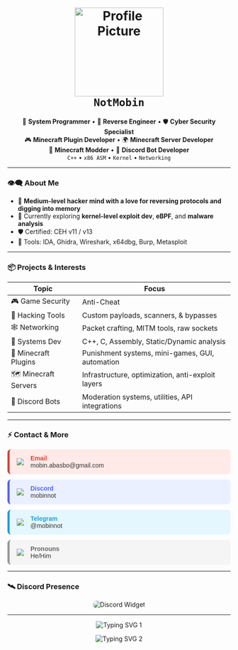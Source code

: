 <h1 align="center">
  <img src="https://i.pinimg.com/736x/69/72/ff/6972ff594cce4bc0113ece46510a9749.jpg" width="200px" alt="Profile Picture"><br>
  <b><code>NotMobin</code></b>
</h1>

<p align="center">
  🧠 <b>System Programmer</b> • 🧩 <b>Reverse Engineer</b> • 🛡️ <b>Cyber Security Specialist</b><br>
  🎮 <b>Minecraft Plugin Developer</b> • 🌍 <b>Minecraft Server Developer</b><br>
  🔧 <b>Minecraft Modder</b> • 🤖 <b>Discord Bot Developer</b><br>
  <code>C++</code> • <code>x86 ASM</code> • <code>Kernel</code> • <code>Networking</code>
</p>

---

### 👁️‍🗨️ About Me

- 🔬 **Medium-level hacker mind with a love for reversing protocols and digging into memory**
- 🌱 Currently exploring **kernel-level exploit dev**, **eBPF**, and **malware analysis**
- 🛡️ Certified: CEH v11 / v13
- 🔧 Tools: IDA, Ghidra, Wireshark, x64dbg, Burp, Metasploit

---

### 📦 Projects & Interests

| Topic               | Focus                                               |
|---------------------|-----------------------------------------------------|
| 🎮 Game Security    | Anti-Cheat                                          |
| 🔐 Hacking Tools    | Custom payloads, scanners, & bypasses               |
| 🕸️ Networking       | Packet crafting, MITM tools, raw sockets            |
| 🧬 Systems Dev       | C++, C, Assembly, Static/Dynamic analysis           |
| 🧱 Minecraft Plugins | Punishment systems, mini-games, GUI, automation     |
| 🗺️ Minecraft Servers | Infrastructure, optimization, anti-exploit layers   |
| 🤖 Discord Bots     | Moderation systems, utilities, API integrations     |

---

### ⚡ Contact & More

<div style="display: flex; flex-direction: column; gap: 12px; font-family: sans-serif;">

  <div style="display: flex; align-items: center; background-color: #ffeae8; border-left: 5px solid #D44638; padding: 12px 16px; border-radius: 8px;">
    <img src="https://img.icons8.com/ios-filled/30/D44638/gmail.png" style="margin-right: 15px;">
    <div>
      <div style="font-weight: bold; color: #D44638;">Email</div>
      <div style="color: #333;">mobin.abasbo@gmail.com</div>
    </div>
  </div>

  <div style="display: flex; align-items: center; background-color: #eaf0ff; border-left: 5px solid #5865F2; padding: 12px 16px; border-radius: 8px;">
    <img src="https://img.icons8.com/ios-glyphs/30/5865F2/discord-logo.png" style="margin-right: 15px;">
    <div>
      <div style="font-weight: bold; color: #5865F2;">Discord</div>
      <div style="color: #333;">mobinnot</div>
    </div>
  </div>

  <div style="display: flex; align-items: center; background-color: #e4f7ff; border-left: 5px solid #229ED9; padding: 12px 16px; border-radius: 8px;">
    <img src="https://img.icons8.com/ios-filled/30/229ED9/telegram-app.png" style="margin-right: 15px;">
    <div>
      <div style="font-weight: bold; color: #229ED9;">Telegram</div>
      <div><a href="https://t.me/mobinnot" target="_blank" style="color: #333; text-decoration: none;">@mobinnot</a></div>
    </div>
  </div>

  <div style="display: flex; align-items: center; background-color: #f5f5f5; border-left: 5px solid #999; padding: 12px 16px; border-radius: 8px;">
    <img src="https://img.icons8.com/ios-filled/30/999999/spy.png" style="margin-right: 15px;">
    <div>
      <div style="font-weight: bold; color: #666;">Pronouns</div>
      <div style="color: #333;">He/Him</div>
    </div>
  </div>
</div>

---

### 🛰️ Discord Presence

<p align="center">
  <img src="https://discord.c99.nl/widget/theme-1/335847967938445323.png" alt="Discord Widget" style="max-width: 320px; border-radius: 10px;">
</p>

---

<p align="center">
  <img src="https://readme-typing-svg.demolab.com/?lines=Network+Security+Engineer;Advanced+IT+Specialist;C%2B%2B+Developer;Minecraft+Plugin+Dev;Discord+Bot+Developer&font=Fira+Code&center=true&width=600&height=50&duration=3000&pause=1000&color=00FFAA" alt="Typing SVG 1"/>
</p>

<p align="center">
  <img src="https://readme-typing-svg.demolab.com/?lines=The+Bird+of+Hermes+is+My+Name;Eating+My+Wings+to+Make+Me+Tame&font=Fira+Code&center=true&width=600&height=50&duration=3000&pause=1000&color=FF0000" alt="Typing SVG 2"/>
</p>